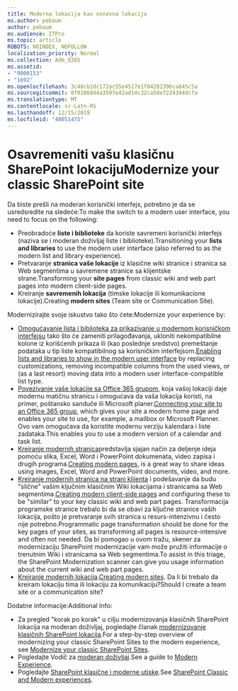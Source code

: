 ```yaml
---
title: Moderna lokacija kao osnovna lokacija
ms.author: pebaum
author: pebaum
ms.audience: ITPro
ms.topic: article
ROBOTS: NOINDEX, NOFOLLOW
localization_priority: Normal
ms.collection: Adm_O365
ms.assetid:
- "9000153"
- "1692"
ms.openlocfilehash: 3c48cb2dc172ac55e4517e1f84282396ca845c5a
ms.sourcegitcommit: 0f0186044a3597e42ad14c32ca58e7224344dcfa
ms.translationtype: MT
ms.contentlocale: sr-Latn-RS
ms.lasthandoff: 12/15/2019
ms.locfileid: "40051475"
---
```

# <a name="modernize-your-classic-sharepoint-site"></a><span data-ttu-id="61cab-102">Osavremeniti vašu klasičnu SharePoint lokaciju</span><span class="sxs-lookup"><span data-stu-id="61cab-102">Modernize your classic SharePoint site</span></span>

<span data-ttu-id="61cab-103">Da biste prešli na moderan korisnički interfejs, potrebno je da se usredsredite na sledeće:</span><span class="sxs-lookup"><span data-stu-id="61cab-103">To make the switch to a modern user interface, you need to focus on the following:</span></span>

- <span data-ttu-id="61cab-104">Preobradoće **liste i biblioteke** da koriste savremeni korisnički interfejs (naziva se i moderan doživljaj liste i biblioteke).</span><span class="sxs-lookup"><span data-stu-id="61cab-104">Transitioning your **lists and libraries** to use the modern user interface (also referred to as the modern list and library experience).</span></span>
- <span data-ttu-id="61cab-105">Pretvaranje **stranica vaše lokacije** iz klasične wiki stranice i stranica sa Web segmentima u savremene stranice sa klijentske strane.</span><span class="sxs-lookup"><span data-stu-id="61cab-105">Transforming your **site pages** from classic wiki and web part pages into modern client-side pages.</span></span>
- <span data-ttu-id="61cab-106">Kreiranje **savremenih lokacija** (timske lokacije ili komunikacione lokacije).</span><span class="sxs-lookup"><span data-stu-id="61cab-106">Creating **modern sites** (Team site or Communication Site).</span></span>

<span data-ttu-id="61cab-107">Modernizirajte svoje iskustvo tako što ćete:</span><span class="sxs-lookup"><span data-stu-id="61cab-107">Modernize your experience by:</span></span>
- <span data-ttu-id="61cab-108">[Omogućavanje lista i biblioteka za prikazivanje u modernom korisničkom interfejsu](https://docs.microsoft.com/sharepoint/dev/transform/modernize-userinterface-lists-and-libraries) tako što će zameniti prilagođavanja, ukloniti nekompatibilne kolone iz korišćenih prikaza ili (kao poslednje sredstvo) premeštanje podataka u tip liste kompatibilnog sa korisničkim interfejsom.</span><span class="sxs-lookup"><span data-stu-id="61cab-108">[Enabling lists and libraries to show in the modern user interface](https://docs.microsoft.com/sharepoint/dev/transform/modernize-userinterface-lists-and-libraries) by replacing customizations, removing incompatible columns from the used views, or (as a last resort) moving data into a modern user interface-compatible list type.</span></span>
- <span data-ttu-id="61cab-109">[Povezivanje vaše lokacije sa Office 365 grupom](https://docs.microsoft.com/sharepoint/dev/transform/modernize-connect-to-office365-group), koja vašoj lokaciji daje modernu matičnu stranicu i omogućava da vaša lokacija koristi, na primer, poštansko sanduče ili Microsoft planer.</span><span class="sxs-lookup"><span data-stu-id="61cab-109">[Connecting your site to an Office 365 group](https://docs.microsoft.com/sharepoint/dev/transform/modernize-connect-to-office365-group), which gives your site a modern home page and enables your site to use, for example, a mailbox or Microsoft Planner.</span></span> <span data-ttu-id="61cab-110">Ovo vam omogućava da koristite modernu verziju kalendara i liste zadataka.</span><span class="sxs-lookup"><span data-stu-id="61cab-110">This enables you to use a modern version of a calendar and task list.</span></span>
- <span data-ttu-id="61cab-111">[Kreiranje modernih stranica](https://support.office.com/article/create-and-use-modern-pages-on-a-sharepoint-site-b3d46deb-27a6-4b1e-87b8-df851e503dec)predstavlja sjajan način za deljenje ideja pomoću slika, Excel, Word i PowerPoint dokumenata, video zapisa i drugih programa.</span><span class="sxs-lookup"><span data-stu-id="61cab-111">[Creating modern pages](https://support.office.com/article/create-and-use-modern-pages-on-a-sharepoint-site-b3d46deb-27a6-4b1e-87b8-df851e503dec), is a great way to share ideas using images, Excel, Word and PowerPoint documents, video, and more.</span></span>
- <span data-ttu-id="61cab-112">[Kreiranje modernih stranica na strani klijenta](https://docs.microsoft.com/sharepoint/dev/transform/modernize-userinterface-site-pages) i podešavanje da budu "slične" vašim ključnim klasičnim Wiki lokacijama i stranicama sa Web segmentima.</span><span class="sxs-lookup"><span data-stu-id="61cab-112">[Creating modern client-side pages](https://docs.microsoft.com/sharepoint/dev/transform/modernize-userinterface-site-pages) and configuring these to be "similar" to your key classic wiki and web part pages.</span></span> <span data-ttu-id="61cab-113">Transformacija programske stranice trebalo bi da se obavi za ključne stranice vaših lokacija, pošto je pretvaranje svih stranica u resurs-intenzivnu i često nije potrebno.</span><span class="sxs-lookup"><span data-stu-id="61cab-113">Programmatic page transformation should be done for the key pages of your sites, as transforming all pages is resource-intensive and often not needed.</span></span> <span data-ttu-id="61cab-114">Da bi pomogao u ovom tražu, skener za modernizaciju SharePoint modernizacije vam može pružiti informacije o trenutnim Wiki i stranicama sa Web segmentima.</span><span class="sxs-lookup"><span data-stu-id="61cab-114">To assist in this triage, the SharePoint Modernization scanner can give you usage information about the current wiki and web part pages.</span></span>
- <span data-ttu-id="61cab-115">[Kreiranje modernih lokacija](https://support.office.com/article/create-a-team-site-in-sharepoint-ef10c1e7-15f3-42a3-98aa-b5972711777d).</span><span class="sxs-lookup"><span data-stu-id="61cab-115">[Creating modern sites](https://support.office.com/article/create-a-team-site-in-sharepoint-ef10c1e7-15f3-42a3-98aa-b5972711777d).</span></span> <span data-ttu-id="61cab-116">Da li bi trebalo da kreiram lokaciju tima ili lokaciju za komunikaciju?</span><span class="sxs-lookup"><span data-stu-id="61cab-116">Should I create a team site or a communication site?</span></span>

<span data-ttu-id="61cab-117">Dodatne informacije:</span><span class="sxs-lookup"><span data-stu-id="61cab-117">Additional Info:</span></span> 
- <span data-ttu-id="61cab-118">Za pregled "korak po korak" u cilju modernizovanja klasičnih SharePoint lokacija na moderan doživljaj, pogledajte članak [modernizovanje klasičnih SharePoint lokacija](https://docs.microsoft.com/sharepoint/dev/transform/modernize-classic-sites).</span><span class="sxs-lookup"><span data-stu-id="61cab-118">For a step-by-step overview of modernizing your classic SharePoint Sites to the modern experience, see [Modernize your classic SharePoint Sites](https://docs.microsoft.com/sharepoint/dev/transform/modernize-classic-sites).</span></span>
- <span data-ttu-id="61cab-119">Pogledajte Vodič za [moderan doživljaj](https://docs.microsoft.com/sharepoint/guide-to-sharepoint-modern-experience).</span><span class="sxs-lookup"><span data-stu-id="61cab-119">See a guide to [Modern Experience](https://docs.microsoft.com/sharepoint/guide-to-sharepoint-modern-experience).</span></span>
- <span data-ttu-id="61cab-120">Pogledajte [SharePoint klasične i moderne utiske](https://support.office.com/article/sharepoint-classic-and-modern-experiences-5725c103-505d-4a6e-9350-300d3ec7d73f).</span><span class="sxs-lookup"><span data-stu-id="61cab-120">See [SharePoint Classic and Modern experiences](https://support.office.com/article/sharepoint-classic-and-modern-experiences-5725c103-505d-4a6e-9350-300d3ec7d73f).</span></span> 




